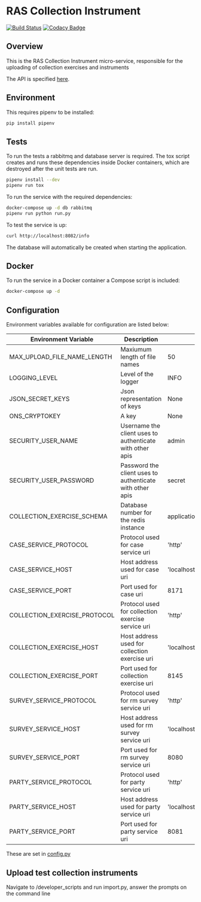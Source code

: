 # RAS Collection Instrument

[![Build Status](https://travis-ci.org/ONSdigital/ras-collection-instrument.svg?branch=master)](https://travis-ci.org/ONSdigital/ras-collection-instrument) [![Codacy Badge](https://api.codacy.com/project/badge/Grade/e4cee89df456488c95c26c10a07e4f97)](https://www.codacy.com/app/ONSDigital/ras-collection-instrument?utm_source=github.com&amp;utm_medium=referral&amp;utm_content=ONSdigital/ras-collection-instrument&amp;utm_campaign=Badge_Grade)

## Overview

This is the RAS Collection Instrument micro-service, responsible for the uploading of collection exercises and instruments

The API is specified [here](./API.md).

## Environment

This requires pipenv to be installed:

```bash
pip install pipenv
```

## Tests

To run the tests a rabbitmq and database server is required. The tox script creates and runs these dependencies inside Docker containers, which are destroyed after the unit tests are run.

```bash
pipenv install --dev
pipenv run tox
```

To run the service with the required dependencies:

```bash
docker-compose up -d db rabbitmq
pipenv run python run.py
```

To test the service is up:

```bash
curl http://localhost:8082/info
```

The database will automatically be created when starting the application.

## Docker

To run the service in a Docker container a Compose script is included:

```bash
docker-compose up -d
```

## Configuration

Environment variables available for configuration are listed below:

| Environment Variable         | Description                                                   | Default
|------------------------------|---------------------------------------------------------------|-------------------------------
| MAX_UPLOAD_FILE_NAME_LENGTH  | Maxiumum length of file names | 50
| LOGGING_LEVEL                | Level of the logger | INFO
| JSON_SECRET_KEYS             | Json representation of keys | None
| ONS_CRYPTOKEY                | A key | None
| SECURITY_USER_NAME           | Username the client uses to authenticate with other apis | admin
| SECURITY_USER_PASSWORD       | Password the client uses to authenticate with other apis | secret
| COLLECTION_EXERCISE_SCHEMA   | Database number for the redis instance | application/schemas/collection_instrument_schema.json
| CASE_SERVICE_PROTOCOL        | Protocol used for case service uri | 'http'
| CASE_SERVICE_HOST            | Host address used for case uri | 'localhost'
| CASE_SERVICE_PORT            | Port used for case uri | 8171
| COLLECTION_EXERCISE_PROTOCOL | Protocol used for collection exercise service uri | 'http'
| COLLECTION_EXERCISE_HOST     | Host address used for collection exercise uri | 'localhost'
| COLLECTION_EXERCISE_PORT     | Port used for collection exercise uri | 8145
| SURVEY_SERVICE_PROTOCOL   | Protocol used for rm survey service uri | 'http'
| SURVEY_SERVICE_HOST       | Host address used for rm survey service uri | 'localhost'
| SURVEY_SERVICE_PORT       | Port used for rm survey service uri | 8080
| PARTY_SERVICE_PROTOCOL       | Protocol used for party service uri | 'http'
| PARTY_SERVICE_HOST           | Host address used for party service uri | 'localhost'
| PARTY_SERVICE_PORT           | Port used for party service uri | 8081

These are set in [config.py](config.py)

## Upload test collection instruments

Navigate to /developer_scripts and run import.py, answer the prompts on the command line
